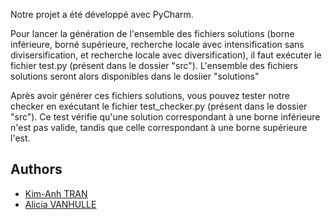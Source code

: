 Notre projet a été développé avec PyCharm.

Pour lancer la génération de l'ensemble des fichiers solutions (borne inférieure, borné supérieure, recherche locale avec intensification sans divisersification, et recherche locale avec diversification), il faut exécuter le fichier test.py (présent dans le dossier "src"). L'ensemble des fichiers solutions seront alors disponibles dans le dosiier "solutions"

Après avoir générer ces fichiers solutions, vous pouvez tester notre checker en exécutant le fichier test_checker.py (présent dans le dossier "src"). Ce test vérifie qu'une solution correspondant à une borne inférieure n'est pas valide, tandis que celle correspondant à une borne supérieure l'est.


Authors
-------------------
* [Kim-Anh TRAN](mailto:katran@etud.insa-toulouse.fr)
* [Alicia VANHULLE](mailto:vanhulle@etud.insa-toulouse.fr)
